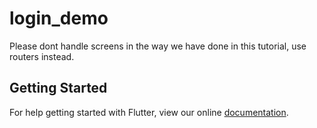 # login_demo

Please dont handle screens in the way we have done in this tutorial, use routers instead.

## Getting Started

For help getting started with Flutter, view our online
[documentation](https://flutter.io/).
